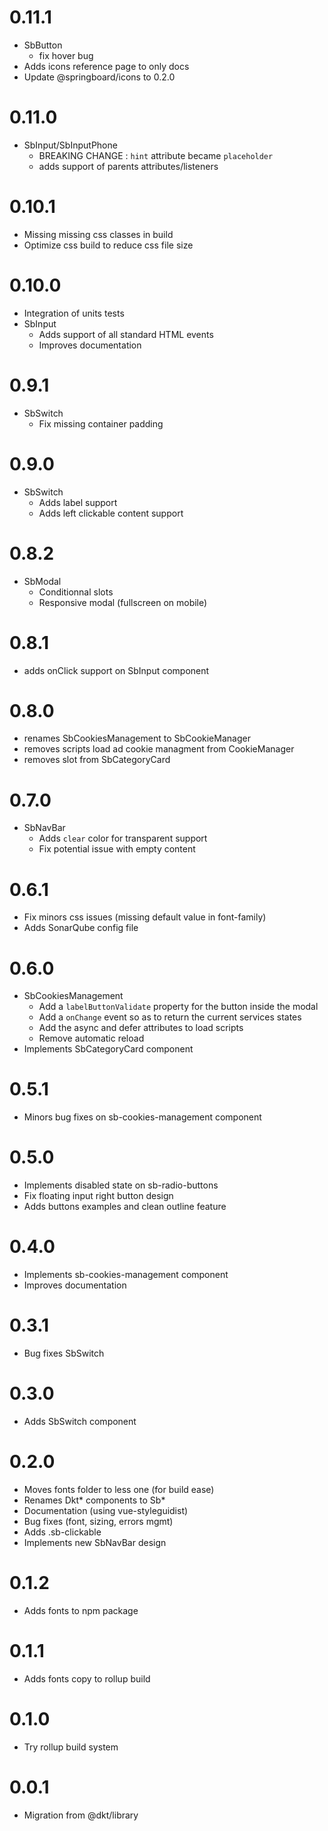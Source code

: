 # 0.11.1

- SbButton
  - fix hover bug
- Adds icons reference page to only docs
- Update @springboard/icons to 0.2.0

# 0.11.0

- SbInput/SbInputPhone
  - BREAKING CHANGE : `hint` attribute became `placeholder`
  - adds support of parents attributes/listeners

# 0.10.1

- Missing missing css classes in build
- Optimize css build to reduce css file size

# 0.10.0

- Integration of units tests
- SbInput
  - Adds support of all standard HTML events
  - Improves documentation

# 0.9.1

- SbSwitch
  - Fix missing container padding

# 0.9.0

- SbSwitch
  - Adds label support
  - Adds left clickable content support

# 0.8.2

- SbModal
  - Conditionnal slots
  - Responsive modal (fullscreen on mobile)

# 0.8.1

- adds onClick support on SbInput component

# 0.8.0

- renames SbCookiesManagement to SbCookieManager
- removes scripts load ad cookie managment from CookieManager
- removes slot from SbCategoryCard

# 0.7.0

- SbNavBar
  - Adds `clear` color for transparent support
  - Fix potential issue with empty content

# 0.6.1

- Fix minors css issues (missing default value in font-family)
- Adds SonarQube config file

# 0.6.0

- SbCookiesManagement
  - Add a `labelButtonValidate` property for the button inside the modal
  - Add a `onChange` event so as to return the current services states
  - Add the async and defer attributes to load scripts
  - Remove automatic reload
- Implements SbCategoryCard component

# 0.5.1

- Minors bug fixes on sb-cookies-management component

# 0.5.0

- Implements disabled state on sb-radio-buttons
- Fix floating input right button design
- Adds buttons examples and clean outline feature

# 0.4.0

- Implements sb-cookies-management component
- Improves documentation

# 0.3.1

- Bug fixes SbSwitch

# 0.3.0

- Adds SbSwitch component

# 0.2.0

- Moves fonts folder to less one (for build ease)
- Renames Dkt* components to Sb*
- Documentation (using vue-styleguidist)
- Bug fixes (font, sizing, errors mgmt)
- Adds .sb-clickable
- Implements new SbNavBar design

# 0.1.2

- Adds fonts to npm package

# 0.1.1

- Adds fonts copy to rollup build

# 0.1.0

- Try rollup build system

# 0.0.1

- Migration from @dkt/library